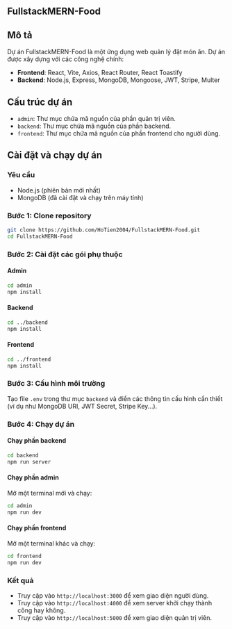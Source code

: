 ## FullstackMERN-Food

## Mô tả
Dự án FullstackMERN-Food là một ứng dụng web quản lý đặt món ăn. Dự án được xây dựng với các công nghệ chính:
- **Frontend**: React, Vite, Axios, React Router, React Toastify
- **Backend**: Node.js, Express, MongoDB, Mongoose, JWT, Stripe, Multer

## Cấu trúc dự án
- `admin`: Thư mục chứa mã nguồn của phần quản trị viên.
- `backend`: Thư mục chứa mã nguồn của phần backend.
- `frontend`: Thư mục chứa mã nguồn của phần frontend cho người dùng.

## Cài đặt và chạy dự án

### Yêu cầu
- Node.js (phiên bản mới nhất)
- MongoDB (đã cài đặt và chạy trên máy tính)

### Bước 1: Clone repository
```sh
git clone https://github.com/HoTien2004/FullstackMERN-Food.git
cd FullstackMERN-Food
```

### Bước 2: Cài đặt các gói phụ thuộc

#### Admin
```sh
cd admin
npm install
```

#### Backend
```sh
cd ../backend
npm install
```

#### Frontend
```sh
cd ../frontend
npm install
```

### Bước 3: Cấu hình môi trường
Tạo file `.env` trong thư mục `backend` và điền các thông tin cấu hình cần thiết (ví dụ như MongoDB URI, JWT Secret, Stripe Key...).

### Bước 4: Chạy dự án

#### Chạy phần backend
```sh
cd backend
npm run server
```

#### Chạy phần admin
Mở một terminal mới và chạy:
```sh
cd admin
npm run dev
```

#### Chạy phần frontend
Mở một terminal khác và chạy:
```sh
cd frontend
npm run dev
```

### Kết quả
- Truy cập vào `http://localhost:3000` để xem giao diện người dùng.
- Truy cập vào `http://localhost:4000` để xem server khởi chạy thành công hay không.
- Truy cập vào `http://localhost:5000` để xem giao diện quản trị viên.
